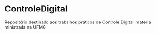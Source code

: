 # ControleDigital
 Repositório destinado aos trabalhos práticos de Controle Digital, materia ministrada na UFMG
